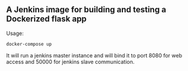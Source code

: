 ## A Jenkins image for building and testing a Dockerized flask app

Usage:
```bash
docker-compose up
```
It will run a jenkins master instance and will bind it 
to port 8080 for web access and 50000 for jenkins slave communication.